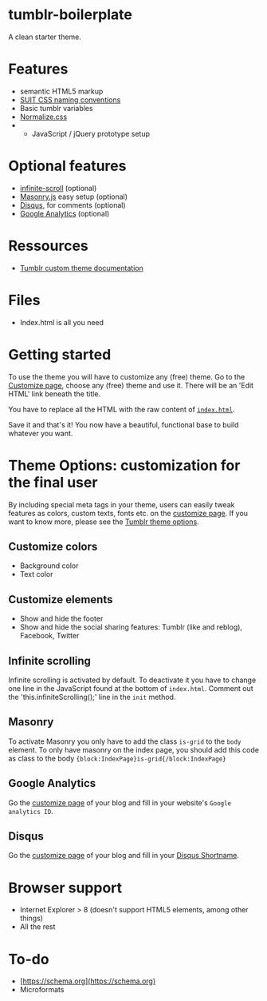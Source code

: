tumblr-boilerplate
==================

A clean starter theme.

# Features

+ semantic HTML5 markup
+ [SUIT CSS naming conventions](https://github.com/suitcss/suit/blob/master/doc/naming-conventions.md)
+ Basic tumblr variables
+ [Normalize.css](https://necolas.github.io/normalize.css/)
+ + JavaScript / jQuery prototype setup

# Optional features

+ [infinite-scroll](https://github.com/infinite-scroll/infinite-scroll) (optional)
+ [Masonry.js](http://desandro.github.io/masonry/) easy setup (optional)
+ [Disqus](https://disqus.com/admin/tumblr/), for comments (optional)
+ [Google Analytics](http://www.google.com/analytics/) (optional)

# Ressources

+ [Tumblr custom theme documentation](https://www.tumblr.com/docs/en/custom_themes)

# Files

+ Index.html is all you need

# Getting started

To use the theme you will have to customize any (free) theme. Go to the [Customize page](http://www.tumblr.com/customize), choose any (free) theme and use it. There will be an 'Edit HTML' link beneath the title.

You have to replace all the HTML with the raw content of [`index.html`](https://raw.githubusercontent.com/hugovieilledent/tumblr-boilerplate/master/index.html).

Save it and that's it! You now have a beautiful, functional base to build whatever you want.

# Theme Options: customization for the final user

By including special meta tags in your theme, users can easily tweak features as colors, custom texts, fonts etc. on the [customize page](http://www.tumblr.com/customize). If you want to know more, please see the [Tumblr theme options](http://www.tumblr.com/docs/en/custom_themes#theme-options).

## Customize colors

+ Background color
+ Text color

## Customize elements

+ Show and hide the footer
+ Show and hide the social sharing features: Tumblr (like and reblog), Facebook, Twitter

## Infinite scrolling

Infinite scrolling is activated by default. To deactivate it you have to change one line in the JavaScript found at the bottom of `index.html`. Comment out the 'this.infiniteScrolling();' line in the `init` method.

## Masonry

To activate Masonry you only have to add the class `is-grid` to the `body` element. To only have masonry on the index page, you should add this code as class to the body `{block:IndexPage}is-grid{/block:IndexPage}`

## Google Analytics

Go the [customize page](http://www.tumblr.com/customize) of your blog and fill in your website's `Google analytics ID`.

## Disqus

Go the [customize page](http://www.tumblr.com/customize) of your blog and fill in your [Disqus Shortname](https://disqus.com/admin/signup/?utm_source=New-Site).

# Browser support

+ Internet Explorer > 8 (doesn't support HTML5 elements, among other things)
+ All the rest

# To-do

+ [https://schema.org](https://schema.org)
+ Microformats
